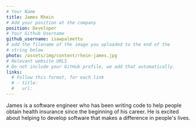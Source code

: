 ```yaml
---
# Your Name
title: James Rhein
# Add your position at the company
position: Developer
# Your Github Username
github_username: isawpalmetto
# add the filename of the image you uploaded to the end of the
# string below
photo: /assets/img/content/rhein-james.jpg
# Relevant website URLS
# Do not include your GitHub profile, we add that automatically.
links:
  # Follow this format, for each link
  # - title:
  #   url:
---
```


James is a software engineer who has been writing code to help people obtain health insurance since the beginning of his career.  He is excited about helping to develop software that makes a difference in people's lives.
